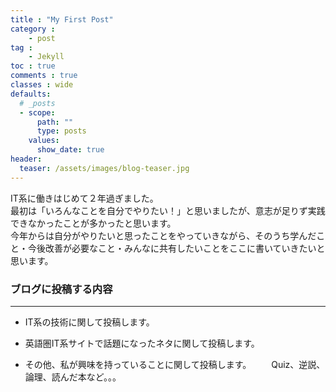 ```yaml
---
title : "My First Post"
category : 
    - post
tag : 
    - Jekyll
toc : true
comments : true
classes : wide
defaults:
  # _posts
  - scope:
      path: ""
      type: posts
    values:
      show_date: true
header:
  teaser: /assets/images/blog-teaser.jpg
---
```


IT系に働きはじめて２年過ぎました。  
最初は「いろんなことを自分でやりたい！」と思いましたが、意志が足りず実践できなかったことが多かったと思います。  
今年からは自分がやりたいと思ったことをやっていきながら、そのうち学んだこと・今後改善が必要なこと・みんなに共有したいことをここに書いていきたいと思います。



### ブログに投稿する内容 
------

 - IT系の技術に関して投稿します。

 - 英語圏IT系サイトで話題になったネタに関して投稿します。

 - その他、私が興味を持っていることに関して投稿します。
　　Quiz、逆説、論理、読んだ本など。。。